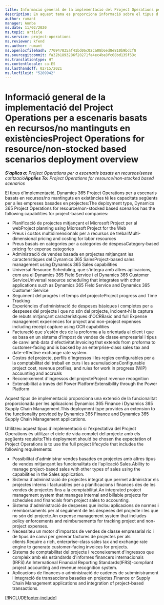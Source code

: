 ```yaml
---
title: Informació general de la implementació del Project Operations per a escenaris basats en recursos/no mantinguts en existències
description: En aquest tema es proporciona informació sobre el tipus d'implementació del Project Operations per a escenaris basats en recursos/no mantinguts en existències.
author: rumant
manager: Annbe
ms.date: 11/02/2020
ms.topic: article
ms.service: project-operations
ms.reviewer: kfend
ms.author: rumant
ms.openlocfilehash: 770947835af41bd06c02ca08b6ed8e810b9bdcf8
ms.sourcegitcommit: fa32b1893286f20271fa4ec4be8fc68bd135f53c
ms.translationtype: HT
ms.contentlocale: ca-ES
ms.lasthandoff: 02/15/2021
ms.locfileid: "5289942"
---
```

# <a name="project-operations-for-resourcenon-stocked-based-scenarios-deployment-overview"></a><span data-ttu-id="78021-103">Informació general de la implementació del Project Operations per a escenaris basats en recursos/no mantinguts en existències</span><span class="sxs-lookup"><span data-stu-id="78021-103">Project Operations for resource/non-stocked based scenarios deployment overview</span></span>

<span data-ttu-id="78021-104">_**S'aplica a:** Project Operations per a escenaris basats en recursos/sense cotització_</span><span class="sxs-lookup"><span data-stu-id="78021-104">_**Applies To:** Project Operations for resource/non-stocked based scenarios_</span></span>

<span data-ttu-id="78021-105">El tipus d'implementació, Dynamics 365 Project Operations per a escenaris basats en recursos/no mantinguts en existències té les capacitats següents per a les empreses basades en projectes:</span><span class="sxs-lookup"><span data-stu-id="78021-105">The deployment type, Dynamics 365 Project Operations for resource/non-stocked based scenarios has the following capabilities for project-based companies:</span></span>

- <span data-ttu-id="78021-106">Planificació de projectes mitjançant el Microsoft Project per al web</span><span class="sxs-lookup"><span data-stu-id="78021-106">Project planning using Microsoft Project for the Web</span></span>
- <span data-ttu-id="78021-107">Preus i costos multidimensionals per a recursos de treball</span><span class="sxs-lookup"><span data-stu-id="78021-107">Multi-dimensional pricing and costing for labor resources</span></span>
- <span data-ttu-id="78021-108">Preus basats en categories per a categories de despesa</span><span class="sxs-lookup"><span data-stu-id="78021-108">Category-based pricing for expense categories</span></span>
- <span data-ttu-id="78021-109">Administració de vendes basada en projectes mitjançant les característiques del Dynamics 365 Sales</span><span class="sxs-lookup"><span data-stu-id="78021-109">Project-based sales management using Dynamics 365 Sales capabilities</span></span>
- <span data-ttu-id="78021-110">Universal Resource Scheduling, que s'integra amb altres aplicacions, com ara el Dynamics 365 Field Service i el Dynamics 365 Customer Service</span><span class="sxs-lookup"><span data-stu-id="78021-110">Universal resource scheduling that integrates with other applications such as Dynamics 365 Field Service and Dynamics 365 Customer Service</span></span>
- <span data-ttu-id="78021-111">Seguiment del progrés i el temps del projecte</span><span class="sxs-lookup"><span data-stu-id="78021-111">Project progress and Time Tracking</span></span>
- <span data-ttu-id="78021-112">Experiències d'administració de despeses bàsiques i completes per a despeses del projecte i que no són del projecte, incloent-hi la captura de rebuts mitjançant característiques d'OCR</span><span class="sxs-lookup"><span data-stu-id="78021-112">Basic and full Expense management experiences for project and non-project expenses including receipt capture using OCR capabilities</span></span>
- <span data-ttu-id="78021-113">Facturació que s'estén des de la proforma a la orientada al client i que es basa en un sistema d'impost de vendes de classe empresarial i tipus de canvi amb data d'efectivitat.</span><span class="sxs-lookup"><span data-stu-id="78021-113">Invoicing that extends from proforma to customer-facing and is backed by an enterprise-class sales tax and date-effective exchange rate system.</span></span>
- <span data-ttu-id="78021-114">Costos del projecte, perfils d'ingressos i les regles configurables per a la comptabilitat del treball en curs i les acumulacions</span><span class="sxs-lookup"><span data-stu-id="78021-114">Configurable project cost, revenue profiles, and rules for work in progress (WIP) accounting and accruals</span></span>
- <span data-ttu-id="78021-115">Reconeixement d'ingressos del projecte</span><span class="sxs-lookup"><span data-stu-id="78021-115">Project revenue recognition</span></span>
- <span data-ttu-id="78021-116">Extensibilitat a través del Power Platform</span><span class="sxs-lookup"><span data-stu-id="78021-116">Extensibility through the Power Platform</span></span>

<span data-ttu-id="78021-117">Aquest tipus de implementació proporciona una extensió de la funcionalitat proporcionada per les aplicacions Dynamics 365 Finance i Dynamics 365 Supply Chain Management.</span><span class="sxs-lookup"><span data-stu-id="78021-117">This deployment type provides an extension to the functionality provided by Dynamics 365 Finance and Dynamics 365 Supply Chain Management applications.</span></span>

<span data-ttu-id="78021-118">Utilitzeu aquest tipus d'implementació si l'expectativa del Project Operations és utilitzar el cicle de vida complet del projecte amb els següents requisits:</span><span class="sxs-lookup"><span data-stu-id="78021-118">This deployment should be chosen the expectation of Project Operations is to use the full project lifecycle that includes the following requirements:</span></span>

- <span data-ttu-id="78021-119">Possibilitat d'administrar vendes basades en projectes amb altres tipus de vendes mitjançant les funcionalitats de l'aplicació Sales.</span><span class="sxs-lookup"><span data-stu-id="78021-119">Ability to manage project-based sales with other types of sales using the capabilities in the Sales application.</span></span>
- <span data-ttu-id="78021-120">Sistema d'administració de projectes integrat que permet administrar els projectes interns i facturables per a planificacions i finances des de les vendes de projectes fins a la comptabilitat.</span><span class="sxs-lookup"><span data-stu-id="78021-120">An integrated project management system that manages internal and billable projects for schedules and financials from project sales to accounting.</span></span>
- <span data-ttu-id="78021-121">Sistema d'administració de despeses que inclou aplicacions de normes i reemborsaments per al seguiment de les despeses del projecte i les que no són del projecte.</span><span class="sxs-lookup"><span data-stu-id="78021-121">An expense management system that includes policy enforcements and reimbursements for tracking project and non-project expenses.</span></span>
- <span data-ttu-id="78021-122">Necessiteu un motor d'impostos de vendes de classe empresarial ric i de tipus de canvi per generar factures de projectes per als clients.</span><span class="sxs-lookup"><span data-stu-id="78021-122">Require a rich, enterprise-class sales tax and exchange rate engine to generate customer-facing invoices for projects.</span></span>
- <span data-ttu-id="78021-123">Sistema de comptabilitat del projecte i reconeixement d'ingressos que compleix amb els estàndards d'informes financers internacionals (IRFS).</span><span class="sxs-lookup"><span data-stu-id="78021-123">An International Financial Reporting Standards(IFRS)-compliant project accounting and revenue recognition system.</span></span>
- <span data-ttu-id="78021-124">Aplicacions de finances o administració de cadenes de subministrament i integració de transaccions basades en projectes.</span><span class="sxs-lookup"><span data-stu-id="78021-124">Finance or Supply Chain Management applications and integration of project-based transactions.</span></span>


[!INCLUDE[footer-include](../includes/footer-banner.md)]